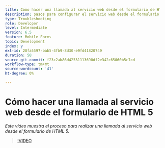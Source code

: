 ```yaml
---
title: Cómo hacer una llamada al servicio web desde el formulario de HTML 5
description: pasos para configurar el servicio web desde el formulario de HTML5
type: Troubleshooting
role: Developer
level: Intermediate
version: 6.5
feature: Mobile Forms
topic: Development
index: y
exl-id: 28fa5597-bab5-4fb9-8d30-e9fd41820749
duration: 58
source-git-commit: f23c2ab86d42531113690df2e342c65060b5c7cd
workflow-type: tm+mt
source-wordcount: '41'
ht-degree: 0%

---
```


# Cómo hacer una llamada al servicio web desde el formulario de HTML 5

*Este vídeo muestra el proceso para realizar una llamada al servicio web desde el formulario de HTML 5.*

>[!VIDEO](https://video.tv.adobe.com/v/335505?quality=12&learn=on)
